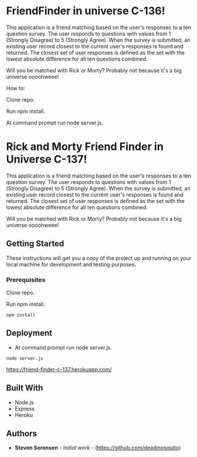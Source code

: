 # FriendFinder in universe C-136!
This application is a friend matching based on the user's responses to a ten question survey. The user responds to questions with values from 1 (Strongly Disagree) to 5 (Strongly Agree). When the survey is submitted, an existing user record closest to the current user's responses is found and returned. The closest set of user responses is defined as the set with the lowest absolute difference for all ten questions combined.

Will you be matched with Rick or Morty? Probably not because it's a big universe oooohweee!

How to:

Clone repo.

Run npm install.

At command prompt run node server.js.

# Rick and Morty Friend Finder in Universe C-137!
This application is a friend matching based on the user's responses to a ten question survey. The user responds to questions with values from 1 (Strongly Disagree) to 5 (Strongly Agree). When the survey is submitted, an existing user record closest to the current user's responses is found and returned. The closest set of user responses is defined as the set with the lowest absolute difference for all ten questions combined.

Will you be matched with Rick or Morty? Probably not because it's a big universe oooohweee!

## Getting Started

These instructions will get you a copy of the project up and running on your local machine for development and testing purposes.

### Prerequisites

Clone repo.

Run npm install.

```
npm install
```

## Deployment

* At command prompt run node server.js.

```
node server.js
```

https://friend-finder-c-137.herokuapp.com/

## Built With

* Node.js
* Express
* Heroku

## Authors

* **Steven Sorensen** - *Initial work* - (https://github.com/deadmosquito)

